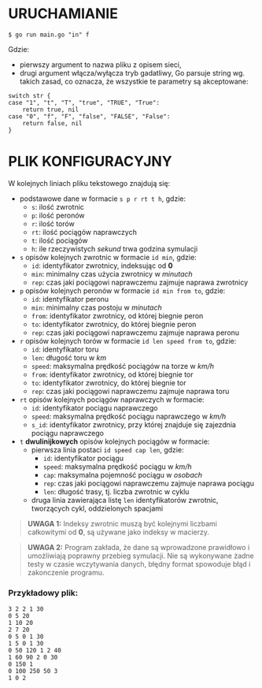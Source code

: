 # URUCHAMIANIE #

`$ go run main.go "in" f`

Gdzie:
- pierwszy argument to nazwa pliku z opisem sieci,
- drugi argument włącza/wyłącza tryb gadatliwy, Go parsuje string wg. takich zasad, co oznacza, że wszystkie te parametry są akceptowane:

```
switch str {
case "1", "t", "T", "true", "TRUE", "True":
    return true, nil
case "0", "f", "F", "false", "FALSE", "False":
    return false, nil
}
```

# PLIK KONFIGURACYJNY #

W kolejnych liniach pliku tekstowego znajdują się:
- podstawowe dane w formacie `s p r rt t h`, gdzie:
    - `s`: ilość zwrotnic
    - `p`: ilość peronów
    - `r`: ilość torów
    - `rt`: ilość pociągów naprawczych
    - `t`: ilość pociągów
    - `h`: ile rzeczywistych _sekund_ trwa godzina symulacji
- `s` opisów kolejnych zwrotnic w formacie `id min`, gdzie:
    - `id`: identyfikator zwrotnicy, indeksując od __0__
    - `min`: minimalny czas użycia zwrotnicy w _minutach_
    - `rep`: czas jaki pociągowi naprawczemu zajmuje naprawa zwrotnicy
- `p` opisów kolejnych peronów w formacie `id min from to`, gdzie:
    - `id`: identyfikator peronu
    - `min`: minimalny czas postoju w _minutach_
    - `from`: identyfikator zwrotnicy, od której biegnie peron
    - `to`: identyfikator zwrotnicy, do której biegnie peron
    - `rep`: czas jaki pociągowi naprawczemu zajmuje naprawa peronu
- `r` opisów kolejnych torów w formacie `id len speed from to`, gdzie:
    - `id`: identyfikator toru
    - `len`: długość toru w _km_
    - `speed`: maksymalna prędkość pociągów na torze w _km/h_
    - `from`: identyfikator zwrotnicy, od której biegnie tor
    - `to`: identyfikator zwrotnicy, do której biegnie tor
    - `rep`: czas jaki pociągowi naprawczemu zajmuje naprawa toru
- `rt` opisów kolejnych pociągów naprawczych w formacie:
    - `id`: identyfikator pociągu naprawczego
    - `speed`: maksymalna prędkość pociągu naprawczego w _km/h_
    - `s_id`: identyfikator zwrotnicy, przy której znajduje się zajezdnia pociągu naprawczego
- `t` __dwulinijkowych__ opisów kolejnych pociągów w formacie:
    - pierwsza linia postaci `id speed cap len`, gdzie:
        - `id`: identyfikator pociągu
        - `speed`: maksymalna prędkość pociągu w _km/h_
        - `cap`: maksymalna pojemność pociągu w _osobach_
        - `rep`: czas jaki pociągowi naprawczemu zajmuje naprawa pociągu
        - `len`: długość trasy, tj. liczba zwrotnic w cyklu
    - druga linia zawierająca listę `len` identyfikatorów zwrotnic, tworzących cykl, oddzielonych spacjami


> __UWAGA 1:__ Indeksy zwrotnic muszą być kolejnymi liczbami całkowitymi od __0__, są używane jako indeksy w macierzy.

> __UWAGA 2:__ Program zakłada, że dane są wprowadzone prawidłowo i umożliwiają poprawny przebieg symulacji. Nie są wykonywane żadne testy w czasie wczytywania danych, błędny format spowoduje błąd i zakonczenie programu.

### Przykładowy plik: ###

```
3 2 2 1 30
0 5 20
1 10 20
2 7 20
0 5 0 1 30
1 5 0 1 30
0 50 120 1 2 40
1 60 90 2 0 30
0 150 1
0 100 250 50 3
1 0 2
```
